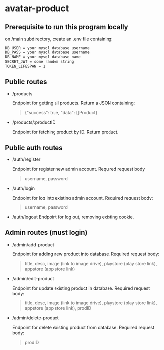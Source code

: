 # avatar-product

## Prerequisite to run this program locally

on /main subdirectory, create an .env file containing:
```bash
DB_USER = your mysql database username
DB_PASS = your mysql database username
DB_NAME = your mysql database name
SECRET_JWT = some random string
TOKEN_LIFESPAN = 1
```

## Public routes
- /products
  
  Endpoint for getting all products. Return a JSON containing:
  
  > {"success": true, "data": []Product}

- /products/:productID

  Endpoint for fetching product by ID. Return product.
  

## Public auth routes
- /auth/register
  
  Endpoint for register new admin account. Required request body
  
  > username, password

- /auth/login
  
  Endpoint for log into existing admin account. Required request body:
  > username, password

- /auth/logout
  Endpoint for log out, removing existing cookie.

## Admin routes (must login)
- /admin/add-product
  
  Endpoint for adding new product into database. Required request body:
  
  > title, desc, image (link to image drive), playstore (play store link), appstore (app store link)

- /admin/edit-product

  Endpoint for update existing product in database. Required request body:

  > title, desc, image (link to image drive), playstore (play store link), appstore (app store link), prodID

- /admin/delete-product

  Endpoint for delete existing product from database. Required request body:

  > prodID
 
